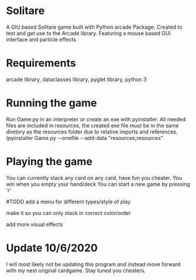 # Solitare
A GIU based Solitare game built with Python arcade Package.
Created to test and get use to the Arcade library.
Featuring a mouse based GUI interface and particle effects

# Requirements
arcade library,
dataclasses library,
pyglet library,
python 3

# Running the game
Run Game.py in an interpreter or create an exe with pyinstaller. All needed files are included in resources, the created exe file must be in the same diretory as the resources folder due to relative imports and references. (pyinstaller Game.py --onefile --add-data "resources;resources"

# Playing the game
You can currently stack any card on any card, have fun you cheater.
You win when you empty your hand/deck
You can start a new game by pressing 'r'

#TODO
add a menu for different types/style of play

make it so you can only stack in correct color/order

add more visual effects


# Update 10/6/2020
I will most likely not be updating this program and instead move forward with my next original cardgame. Stay tuned you cheaters.

